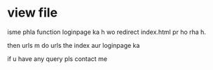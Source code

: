 # view file

isme phla function 
loginpage ka h wo redirect index.html pr ho rha h.

then urls m do urls the index aur loginpage ka

if u have any query pls contact me
